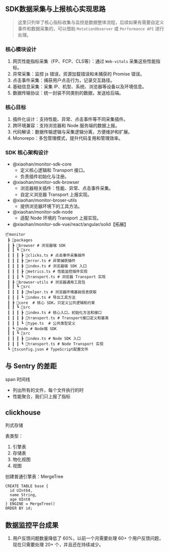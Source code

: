 ## SDK数据采集与上报核心实现思路
> 这里只列举了核心指标收集与监控是数据整体流程，后续如果有需要自定义事件和数据采集的，可以借助 `MutationObserver` 或 `Performance API` 进行处理。

### 核心模块设计
1. 网页性能指标采集（FP、FCP、CLS等）：通过 `Web-vitals` 采集这些性能指标。
2. 异常采集：监控 js 错误，资源加载错误和未捕获的 Promise 错误。
3. 点击事件采集：捕获用户点击行为，记录交互路径。
4. 基础信息采集：采集 IP、机型、系统、浏览器等设备以及环境信息。
5. 数据传输协议：统一封装不同类别的数据，发送给后端。


### 核心目标
1. 插件化设计：支持性能、异常、点击事件等不同采集插件。
2. 跨环境兼容：支持浏览器和 Node 服务端的数据上报。
3. 代码解读：数据传输逻辑与采集逻辑分离，方便维护和扩展。
4. Monorepo：多包管理模式，提升代码复用和管理效率。


### SDK 核心架构设计
- @xiaohan/monitor-sdk-core
  - 定义核心逻辑和 Transport 接口。
  - 负责插件初始化与注册。
- @xiaohan/monitor-sdk-browser
  - 浏览器相关插件：性能、异常、点击事件采集。
  - 自定义浏览器 Transport 上报实现。
- @xiaohan/monitor-broser-utils
  - 提供浏览器环境下的工具方法。
- @xiaohan/monitor-sdk-node
  - 适配 Node 环境的 Transport 上报实现。
- @xiaohan/monitor-sdk-vue/react/angular/solid【拓展】

```plain
📦monitor
 ┣ 📂packages
 ┃ ┣ 📂browser # 浏览器端 SDK
 ┃ ┃ ┗ 📂src
 ┃ ┃ ┃ ┣ 📜clicks.ts # 点击事件采集插件
 ┃ ┃ ┃ ┣ 📜error.ts # 异常捕获插件
 ┃ ┃ ┃ ┣ 📜index.ts # 浏览器端 SDK 入口
 ┃ ┃ ┃ ┣ 📜metrics.ts # 性能监控插件实现
 ┃ ┃ ┃ ┗ 📜transport.ts # 浏览器 Transport 实现
 ┃ ┣ 📂browser-utils # 浏览器通用工具包
 ┃ ┃ ┗ 📂src
 ┃ ┃ ┃ ┣ 📜helper.ts # 浏览器环境基础信息获取
 ┃ ┃ ┃ ┗ 📜index.ts # 导出工具方法
 ┃ ┣ 📂core  # 核心 SDK，只定义公共逻辑和约束
 ┃ ┃ ┗ 📂src
 ┃ ┃ ┃ ┣ 📜index.ts # 核心入口，初始化方法和接口
 ┃ ┃ ┃ ┣ 📜transport.ts # Transport接口定义和基类
 ┃ ┃ ┃ ┗ 📜type.ts  # 公共类型定义
 ┃ ┗ 📂node # Node端 SDK
 ┃ ┃ ┗ 📂src
 ┃ ┃ ┃ ┣ 📜index.ts # Node SDK 入口
 ┃ ┃ ┃ ┗ 📜transport.ts # Node Transport 实现
 ┗ 📜tsconfig.json # TypeScript配置文件
```

## 与 Sentry 的差距
span 时间线
- 列出所有的文件，每个文件执行的时
- 性能聚合，我们只上报了指标
## clickhouse
列式存储

表类型：
1. 引擎表
2. 存储表
3. 物化视图
4. 视图

创建普通引擎表：MergeTree

```spl
CREATE TABLE base {
  id UInt64,
  name String,
  age UInt8
} ENGINE = MergeTree()
ORDER BY id;
```


## 数据监控平台成果
1. 用户反馈问题数量降低了 60%，以前一个月需要处理 60+ 个用户反馈问题，现在只需要处理 20+ 个，并且还在持续减少。
